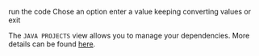 run the code
Chose an option
enter a value
keeping converting values or exit

The `JAVA PROJECTS` view allows you to manage your dependencies. More details can be found [here](https://github.com/microsoft/vscode-java-dependency#manage-dependencies).
